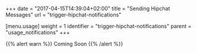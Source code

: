 +++
date = "2017-04-15T14:39:04+02:00"
title = "Sending Hipchat Messages"
url = "trigger-hipchat-notifications"

[menu.usage]
  weight = 1
  identifier = "trigger-hipchat-notifications"
  parent = "usage_notifications"
+++

{{% alert warn %}}
Coming Soon
{{% /alert %}}
